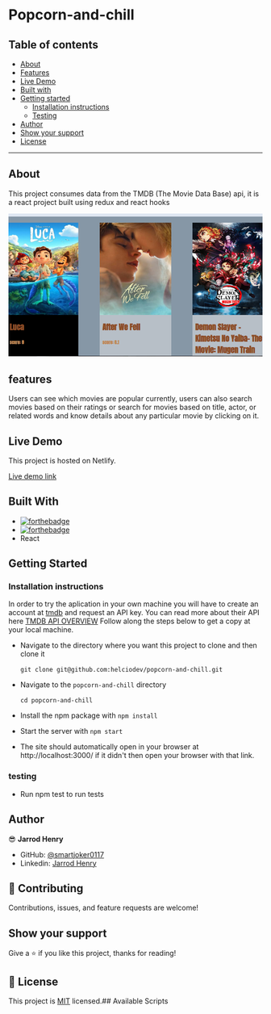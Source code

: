 # Popcorn-and-chill
## Table of contents

- [About](#about)
- [Features](#features)
- [Live Demo](#live-demo)
- [Built with](#built-with)
- [Getting started](#getting-started)
  - [Installation instructions](#installation-instructions)
  - [Testing](#testing)
- [Author](#author)
- [Show your support](#show-your-support)
- [License](#-license)

---

## About

This project consumes data from the TMDB (The Movie Data Base) api, it is a react project built using redux and react hooks

![Screenshot-main-page](src/images/screenshot.png)
## features
Users can see which movies are popular currently, users can also search movies based on their ratings or search for movies based on title, actor, or related words and know details about any particular movie by clicking on it.
## Live Demo

This project is hosted on Netlify.

[Live demo link](https://popcorn-and-chill.netlify.app/)

## Built With

- [![forthebadge](https://forthebadge.com/images/badges/made-with-javascript.svg)](https://forthebadge.com)
- [![forthebadge](https://forthebadge.com/images/badges/uses-html.svg)](https://forthebadge.com)
- React

## Getting Started

### Installation instructions
In order to try the aplication in your own machine you will have to create an account at [tmdb](https://www.themoviedb.org/) and request an API key.
You can read more about their API here [TMDB API OVERVIEW](https://www.themoviedb.org/documentation/api)
Follow along the steps below to get a copy at your local machine.

- Navigate to the directory where you want this project to clone and then clone it

  ```
  git clone git@github.com:helciodev/popcorn-and-chill.git
  ```

- Navigate to the `popcorn-and-chill` directory

  ```
  cd popcorn-and-chill
  ```

- Install the npm package with `npm install`
- Start the server with `npm start`
- The site should automatically open in your browser at http://localhost:3000/ if it didn't then open your browser with that link.

### testing

- Run npm test to run tests

## Author

😎 **Jarrod Henry**

- GitHub: [@smartjoker0117](https://github.com/smartjoker0117)
- Linkedin: [Jarrod Henry](https://www.linkedin.com/in/jarrod-henry-link/)

## 🤝 Contributing

Contributions, issues, and feature requests are welcome!

## Show your support

Give a ⭐️ if you like this project, thanks for reading!

## 📝 License

This project is [MIT](./LICENSE) licensed.## Available Scripts
